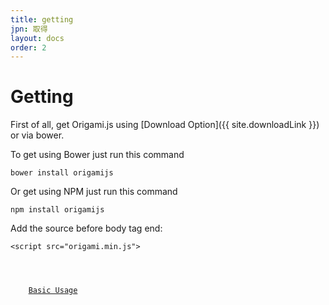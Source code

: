 ```yaml
---
title: getting
jpn: 取得
layout: docs
order: 2
---
```


# Getting

First of all, get Origami.js using [Download Option]({{ site.downloadLink }}) or via bower.

To get using Bower just run this command

<pre><code class="language-javascript">bower install origamijs</code></pre>

Or get using NPM just run this command

<pre><code class="language-javascript">npm install origamijs</code></pre>

Add the source before body tag end:

<pre><code class="language-markup">&#60;script src="origami.min.js"></script&#62;
&#60;/body&#62;</code></pre>

<div class="read-wrapper">
    <a href="../3-basic-usage" class="btn btn-read">Basic Usage</a>
</div>